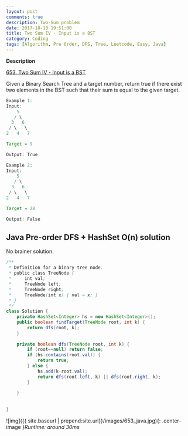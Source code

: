 ```yaml
---
layout: post
comments: true
description: Two-Sum problem
date: 2017-10-10 19:51:00
title: Two Sum IV - Input is a BST
category: Coding
tags: [Algorithm, Pre Order, DFS, Tree, Leetcode, Easy, Java]
---
```


**Description**

[653. Two Sum IV - Input is a BST](https://leetcode.com/problems/two-sum-iv-input-is-a-bst/description/)

Given a Binary Search Tree and a target number, return true if there exist two elements in the BST such that their sum is equal to the given target.

```java
Example 1:
Input: 
    5
   / \
  3   6
 / \   \
2   4   7

Target = 9

Output: True
```
```java
Example 2:
Input: 
    5
   / \
  3   6
 / \   \
2   4   7

Target = 28

Output: False
```

## Java Pre-order DFS + HashSet O(n) solution
No brainer solution.

```java
/**
 * Definition for a binary tree node.
 * public class TreeNode {
 *     int val;
 *     TreeNode left;
 *     TreeNode right;
 *     TreeNode(int x) { val = x; }
 * }
 */
class Solution {
    private HashSet<Integer> hs = new HashSet<Integer>();
    public boolean findTarget(TreeNode root, int k) {
        return dfs(root, k);
    }
    
    private boolean dfs(TreeNode root, int k) {
        if (root==null) return false;
        if (hs.contains(root.val)) {
            return true;
        } else {
            hs.add(k-root.val);
            return dfs(root.left, k) || dfs(root.right, k);
        }
        
    }
        
    
}
```

![img]({{ site.baseurl | prepend:site.url}}/images/653_java.jpg){: .center-image }*Runtime: around 30ms*
